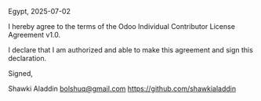Egypt, 2025-07-02

I hereby agree to the terms of the Odoo Individual Contributor License Agreement v1.0.

I declare that I am authorized and able to make this agreement and sign this declaration.

Signed,

Shawki Aladdin bolshuq@gmail.com https://github.com/shawkialaddin
